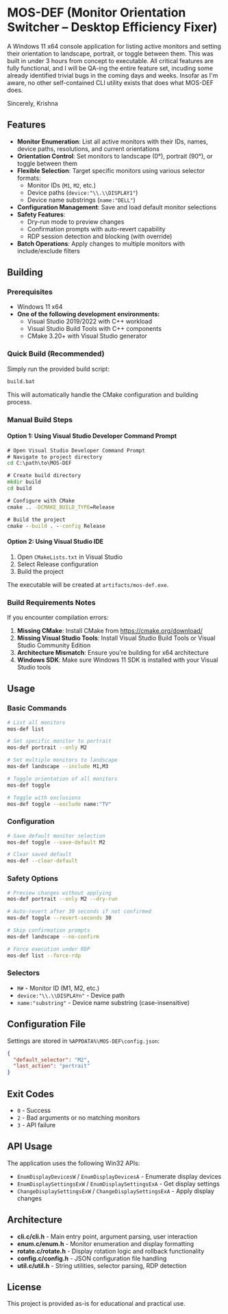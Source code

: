 # MOS-DEF (Monitor Orientation Switcher – Desktop Efficiency Fixer)

A Windows 11 x64 console application for listing active monitors and setting their orientation to landscape, portrait, or toggle between them. This was built in under 3 hours from concept to executable. All critical features are fully functional, and I will be QA-ing the entire feature set, incuding some already identified trivial bugs in the coming days and weeks. Insofar as I'm aware, no other self-contained CLI utility exists that does what MOS-DEF does.

Sincerely, Krishna

## Features

- **Monitor Enumeration**: List all active monitors with their IDs, names, device paths, resolutions, and current orientations
- **Orientation Control**: Set monitors to landscape (0°), portrait (90°), or toggle between them
- **Flexible Selection**: Target specific monitors using various selector formats:
  - Monitor IDs (`M1`, `M2`, etc.)
  - Device paths (`device:"\\.\\DISPLAY1"`)
  - Device name substrings (`name:"DELL"`)
- **Configuration Management**: Save and load default monitor selections
- **Safety Features**:
  - Dry-run mode to preview changes
  - Confirmation prompts with auto-revert capability
  - RDP session detection and blocking (with override)
- **Batch Operations**: Apply changes to multiple monitors with include/exclude filters

## Building

### Prerequisites

- Windows 11 x64
- **One of the following development environments:**
  - Visual Studio 2019/2022 with C++ workload
  - Visual Studio Build Tools with C++ components
  - CMake 3.20+ with Visual Studio generator

### Quick Build (Recommended)

Simply run the provided build script:

```cmd
build.bat
```

This will automatically handle the CMake configuration and building process.

### Manual Build Steps

#### Option 1: Using Visual Studio Developer Command Prompt

```cmd
# Open Visual Studio Developer Command Prompt
# Navigate to project directory
cd C:\path\to\MOS-DEF

# Create build directory
mkdir build
cd build

# Configure with CMake
cmake .. -DCMAKE_BUILD_TYPE=Release

# Build the project
cmake --build . --config Release
```

#### Option 2: Using Visual Studio IDE

1. Open `CMakeLists.txt` in Visual Studio
2. Select Release configuration
3. Build the project

The executable will be created at `artifacts/mos-def.exe`.

### Build Requirements Notes

If you encounter compilation errors:

1. **Missing CMake**: Install CMake from https://cmake.org/download/
2. **Missing Visual Studio Tools**: Install Visual Studio Build Tools or Visual Studio Community Edition
3. **Architecture Mismatch**: Ensure you're building for x64 architecture
4. **Windows SDK**: Make sure Windows 11 SDK is installed with your Visual Studio tools

## Usage

### Basic Commands

```bash
# List all monitors
mos-def list

# Set specific monitor to portrait
mos-def portrait --only M2

# Set multiple monitors to landscape
mos-def landscape --include M1,M3

# Toggle orientation of all monitors
mos-def toggle

# Toggle with exclusions
mos-def toggle --exclude name:"TV"
```

### Configuration

```bash
# Save default monitor selection
mos-def toggle --save-default M2

# Clear saved default
mos-def --clear-default
```

### Safety Options

```bash
# Preview changes without applying
mos-def portrait --only M2 --dry-run

# Auto-revert after 30 seconds if not confirmed
mos-def toggle --revert-seconds 30

# Skip confirmation prompts
mos-def landscape --no-confirm

# Force execution under RDP
mos-def list --force-rdp
```

### Selectors

- `M#` - Monitor ID (M1, M2, etc.)
- `device:"\\.\\DISPLAYn"` - Device path
- `name:"substring"` - Device name substring (case-insensitive)

## Configuration File

Settings are stored in `%APPDATA%\MOS-DEF\config.json`:

```json
{
  "default_selector": "M2",
  "last_action": "portrait"
}
```

## Exit Codes

- `0` - Success
- `2` - Bad arguments or no matching monitors
- `3` - API failure

## API Usage

The application uses the following Win32 APIs:

- `EnumDisplayDevicesW` / `EnumDisplayDevicesA` - Enumerate display devices
- `EnumDisplaySettingsExW` / `EnumDisplaySettingsExA` - Get display settings
- `ChangeDisplaySettingsExW` / `ChangeDisplaySettingsExA` - Apply display changes

## Architecture

- **cli.c/cli.h** - Main entry point, argument parsing, user interaction
- **enum.c/enum.h** - Monitor enumeration and display formatting
- **rotate.c/rotate.h** - Display rotation logic and rollback functionality
- **config.c/config.h** - JSON configuration file handling
- **util.c/util.h** - String utilities, selector parsing, RDP detection

## License

This project is provided as-is for educational and practical use.
